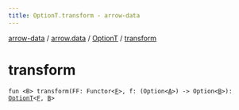 ```yaml
---
title: OptionT.transform - arrow-data
---
```


[arrow-data](../../index.html) / [arrow.data](../index.html) / [OptionT](index.html) / [transform](./transform.html)

# transform

`fun <B> transform(FF: Functor<`[`F`](index.html#F)`>, f: (Option<`[`A`](index.html#A)`>) -> Option<`[`B`](transform.html#B)`>): `[`OptionT`](index.html)`<`[`F`](index.html#F)`, `[`B`](transform.html#B)`>`